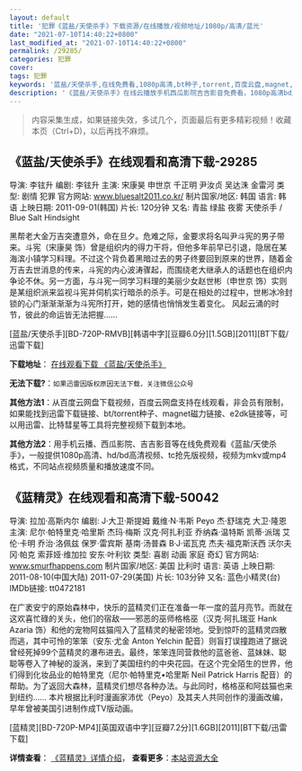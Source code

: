 ```yaml
---
layout: default
title: '犯罪《蓝盐/天使杀手》下载资源/在线播放/视频地址/1080p/高清/蓝光'
date: "2021-07-10T14:40:22+0800"
last_modified_at: "2021-07-10T14:40:22+0800"
permalink: /29285/
categories: 犯罪
cover:
tags: 犯罪
keywords: '蓝盐/天使杀手,在线免费看,1080p高清,bt种子,torrent,百度云盘,magnet,磁力链,迅雷下载资源'
description: '《蓝盐/天使杀手》在线云播放手机西瓜影院吉吉影音免费看，1080p高清bd/hd未删减完整版和tc抢先枪版，mkv/mp4格式，附带bt/torrent种子、magnet/磁力链、百度云盘、网盘资源迅雷下载链接'
---
```


>内容采集生成，如果链接失效，多试几个，页面最后有更多精彩视频！收藏本页（Ctrl+D)，以后再找不麻烦。


## 《蓝盐/天使杀手》在线观看和高清下载-29285

导演: 李铉升 编剧: 李铉升 主演: 宋康昊 申世京 千正明 尹汝贞 吴达洙 金雷河 类型: 剧情 犯罪 官方网站: www.bluesalt2011.co.kr/ 制片国家/地区: 韩国 语言: 韩语 上映日期: 2011-09-01(韩国) 片长: 120分钟 又名: 青盐 绿盐 夜雾 天使杀手 / Blue Salt Hindsight

黑帮老大金万吉突遭意外，命在旦夕。危难之际，金要求将名叫尹斗宪的男子带来。斗宪（宋康昊 饰）曾是组织内的得力干将，但他多年前早已引退，隐居在某海滨小镇学习料理。不过这个背负着黑暗过去的男子终要回到原来的世界，随着金万吉去世消息的传来，斗宪的内心波涛骤起，而围绕老大继承人的话题也在组织内争论不休。另一方面，与斗宪一同学习料理的美丽少女赵世彬（申世京 饰）实则是某组织派来监视斗宪并伺机实行暗杀的杀手。可是在相处的过程中，世彬冰冷封锁的心门渐渐渐渐为斗宪所打开，她的感情也悄悄发生着变化。 风起云涌的时节，彼此的命运皆无法把握……


[蓝盐/天使杀手][BD-720P-RMVB][韩语中字][豆瓣6.0分][1.5GB][2011][BT下载/迅雷下载]

**下载地址**： [在线观看下载 《蓝盐/天使杀手》](https://www.btdx8.com/torrent/hindsight_2011.html) 


**无法下载?**：`如果迅雷因版权原因无法下载，关注微信公众号 `

**其他方法1**：从百度云网盘下载视频，百度云网盘支持在线观看，非会员有限制，如果能找到迅雷下载链接、bt/torrent种子、magnet磁力链接、e2dk链接等，可以用迅雷、比特彗星等工具将完整视频下载到本地。

**其他方法2**：用手机云播、西瓜影院、吉吉影音等在线免费观看《蓝盐/天使杀手》，一般提供1080p高清、hd/bd高清视频、tc抢先版视频，视频为mkv或mp4格式，不同站点视频质量和播放速度不同。


## 《蓝精灵》在线观看和高清下载-50042

导演: 拉加·高斯内尔 编剧: J·大卫·斯提姆 戴维·N·韦斯 Peyo 杰·舒瑞克 大卫·隆恩 主演: 尼尔·帕特里克·哈里斯 杰玛·梅斯 汉克·阿扎利亚 乔纳森·温特斯 凯蒂·派瑞 艾伦·卡明 乔治·洛佩兹 保罗·雷宾斯 基南·汤普森 B·J·诺瓦克 杰夫·福克斯沃西 沃尔夫冈·帕克 索菲娅·维加拉 安东·叶利钦 类型: 喜剧 动画 家庭 奇幻 官方网站: www.smurfhappens.com 制片国家/地区: 美国 比利时 语言: 英语 上映日期: 2011-08-10(中国大陆) 2011-07-29(美国) 片长: 103分钟 又名: 蓝色小精灵(台) IMDb链接: tt0472181

在广袤安宁的原始森林中，快乐的蓝精灵们正在准备一年一度的蓝月亮节。而就在这欢喜忙碌的关头，他们的宿敌——邪恶的巫师格格巫（汉克·阿扎瑞亚 Hank Azaria 饰）和他的宠物阿兹猫闯入了蓝精灵的秘密领地。受到惊吓的蓝精灵四散而逃，其中可怜的笨笨（安东·尤金 Anton Yelchin 配音）则盲打误撞跑进了据说曾经死掉99个蓝精灵的瀑布进去。最终，笨笨连同营救他的蓝爸爸、蓝妹妹、聪聪等卷入了神秘的漩涡，来到了美国纽约的中央花园。在这个完全陌生的世界，他们得到化妆品业的帕特里克（尼尔·帕特里克•哈里斯 Neil Patrick Harris 配音）的帮助。为了返回大森林，蓝精灵们想尽各种办法。与此同时，格格巫和阿兹猫也来到纽约…… 本片根据比利时漫画家沛优（Peyo）及其夫人共同创作的漫画改编，早年曾被美国引进制作成TV版动画。


[蓝精灵][BD-720P-MP4][英国双语中字][豆瓣7.2分][1.6GB][2011][BT下载/迅雷下载]

**详情查看**： [《蓝精灵》详情介绍](/movie/50042/)， **查看更多**：[本站资源大全](/movie/t/all/)

